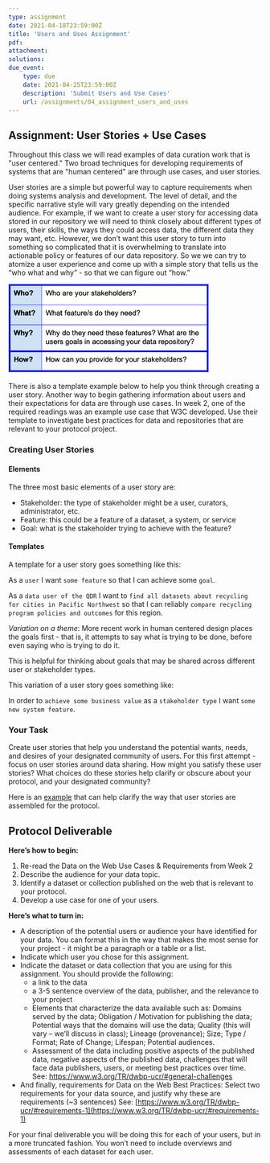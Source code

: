 ```yaml
---
type: assignment
date: 2021-04-18T23:59:00Z
title: 'Users and Uses Assignment'
pdf:
attachment:
solutions:
due_event: 
    type: due
    date: 2021-04-25T23:59:00Z
    description: 'Submit Users and Use Cases'
    url: /assignments/04_assignment_users_and_uses
---
```

## Assignment: User Stories + Use Cases
Throughout this class we will read examples of data curation work that is "user centered." Two broad techniques for developing requirements of systems that are "human centered" are through use cases, and user stories.

User stories are a simple but powerful way to capture requirements when doing systems analysis and development. The level of detail, and the specific narrative style will vary greatly depending on the intended audience. For example, if we want to create a user story for accessing data stored in our repository we will need to think closely about different types of users, their skills, the ways they could access data, the different data they may want, etc. However, we don’t want this user story to turn into something so complicated that it is overwhelming to translate into actionable policy or features of our data repository. So we we can try to atomize a user experience and come up with a simple story that tells us the “who what and why” - so that we can figure out “how.” 

<img src="https://raw.githubusercontent.com/norlab/LIS-546-SPR2021/master/_images/UserStoriesTable.png" alt="Table with Who What Why How" width="400"/>

There is also a template example below to help you think through creating a user story.  Another way to begin gathering information about users and their expectations for data are through use cases. In week 2, one of the required readings was an example use case that W3C developed. Use their template to investigate best practices for data and repositories that are relevant to your protocol project.

### Creating User Stories
#### Elements

The three most basic elements of a user story are:
- Stakeholder: the type of stakeholder might be a user, curators, administrator, etc.
- Feature: this could be a feature of a dataset, a system, or service
- Goal: what is the stakeholder trying to achieve with the feature?

#### Templates
A template for a user story goes something like this:

As a `user` I want `some feature` so that I can achieve some `goal`.

As a `data user of the QDR` I want to `find all datasets about recycling for cities in Pacific Northwest` so that I can reliably `compare recycling program policies and outcomes` for this region.

*Variation on a theme*: More recent work in human centered design places the goals first - that is, it attempts to say what is trying to be done, before even saying who is trying to do it.

This is helpful for thinking about goals that may be shared across different user or stakeholder types.

This variation of a user story goes something like:

In order to `achieve some business value` as a `stakeholder type` I want `some new system feature`.

### Your Task

Create user stories that help you understand the potential wants, needs, and desires of your designated community of users. For this first attempt - focus on user stories around data sharing. How might you satisfy these user stories? What choices do these stories help clarify or obscure about your protocol, and your designated community?

Here is an [example](https://rochellelundy.gitbooks.io/r3-recycling-repository/content/r3Recycling/protocolReport/userCommunity.html) that can help clarify the way that user stories are assembled for the protocol. 

## Protocol Deliverable
  
**Here’s how to begin:**
1. Re-read the Data on the Web Use Cases & Requirements from Week 2
2. Describe the audience for your data topic.
3. Identify a dataset or collection published on the web that is relevant to your protocol.
4. Develop a use case for one of your users.

**Here’s what to turn in:**
- A description of the potential users or audience your have identified for your data. You can format this in the way that makes the most sense for your project - it might be a paragraph or a table or a list.
- Indicate which user you chose for this assignment.
- Indicate the dataset or data collection that you are using for this assignment. You should provide the following: 
    - a link to the data
    - a 3-5 sentence overview of the data, publisher, and the relevance to your project 
    - Elements that characterize the data available such as: Domains served by the data; Obligation / Motivation for publishing the data; Potential ways that the domains will use the data; Quality (this will vary – we’ll discuss in class); Lineage (provenance); Size; Type / Format; Rate of Change; Lifespan; Potential audiences.
    - Assessment of the data including positive aspects of the published data, negative aspects of the published data, challenges that will face data publishers, users, or meeting best practices over time. See: https://www.w3.org/TR/dwbp-ucr/#general-challenges
- And finally, requirements for Data on the Web Best Practices: Select two requirements for your data source, and justify why these are requirements (~3 sentences) See: [https://www.w3.org/TR/dwbp-ucr/#requirements-1](https://www.w3.org/TR/dwbp-ucr/#requirements-1)

For your final deliverable you will be doing this for each of your users, but in a more truncated fashion. You won’t need to include overviews and assessments of each dataset for each user.

